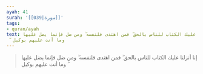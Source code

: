 ```yaml
---
ayah: 41
surah: '[[039|سورة]]'
tags:
- quran/ayah
text: إنا أنزلنا عليك الكتاب للناس بالحق ۖ فمن اهتدى فلنفسه ۖ ومن ضل فإنما يضل عليها
  ۖ وما أنت عليهم بوكيل
---
```

> إنا أنزلنا عليك الكتاب للناس بالحق ۖ فمن اهتدى فلنفسه ۖ ومن ضل فإنما يضل عليها ۖ وما أنت عليهم بوكيل
